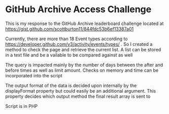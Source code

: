 GitHub Archive Access Challenge
================================

This is my response to the GitHub Archive leaderboard challenge located at
https://gist.github.com/scottburton11/844fdc53b6ef13387a01

Currently, there are more than 18 Event types according to https://developer.github.com/v3/activity/events/types/ .
So I created a method to check the page and retrieve the current list. A list can be stored in a text file and be a vailable to be compared against as well


The query is impacted mainly by the number of days between the after and before times as well as limit amount.
Checks on memory and time can be incorporated into the script


The output format of the data is decided upon internally by the displayFormat property but could easily be an additional argument.
This property decides which output method the final result array is sent to


Script is in PHP